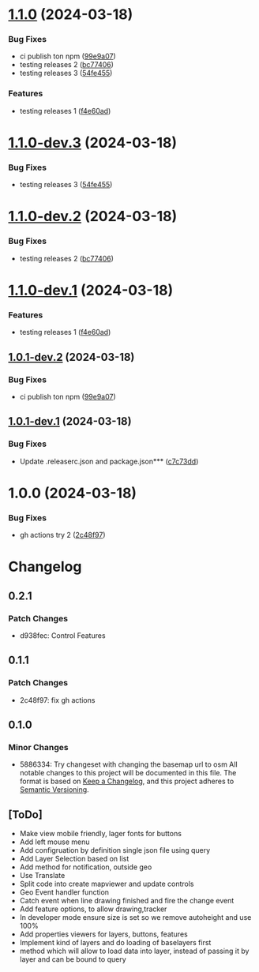 # [1.1.0](https://github.com/sjhoeksma/lowcoder-comp-geo/compare/v1.0.1...v1.1.0) (2024-03-18)


### Bug Fixes

* ci publish ton npm ([99e9a07](https://github.com/sjhoeksma/lowcoder-comp-geo/commit/99e9a0713066a541cf2a815d20410fc618f73f72))
* testing releases 2 ([bc77406](https://github.com/sjhoeksma/lowcoder-comp-geo/commit/bc77406e0d35a5c854010bc355333c0ca7f1c4de))
* testing releases 3 ([54fe455](https://github.com/sjhoeksma/lowcoder-comp-geo/commit/54fe4551b831416bfd58a596534fbb9ed6d59669))


### Features

* testing releases 1 ([f4e60ad](https://github.com/sjhoeksma/lowcoder-comp-geo/commit/f4e60ad9ad7453c1c0801075d6053b7c2f5f83df))

# [1.1.0-dev.3](https://github.com/sjhoeksma/lowcoder-comp-geo/compare/v1.1.0-dev.2...v1.1.0-dev.3) (2024-03-18)


### Bug Fixes

* testing releases 3 ([54fe455](https://github.com/sjhoeksma/lowcoder-comp-geo/commit/54fe4551b831416bfd58a596534fbb9ed6d59669))

# [1.1.0-dev.2](https://github.com/sjhoeksma/lowcoder-comp-geo/compare/v1.1.0-dev.1...v1.1.0-dev.2) (2024-03-18)


### Bug Fixes

* testing releases 2 ([bc77406](https://github.com/sjhoeksma/lowcoder-comp-geo/commit/bc77406e0d35a5c854010bc355333c0ca7f1c4de))

# [1.1.0-dev.1](https://github.com/sjhoeksma/lowcoder-comp-geo/compare/v1.0.1-dev.2...v1.1.0-dev.1) (2024-03-18)


### Features

* testing releases 1 ([f4e60ad](https://github.com/sjhoeksma/lowcoder-comp-geo/commit/f4e60ad9ad7453c1c0801075d6053b7c2f5f83df))

## [1.0.1-dev.2](https://github.com/sjhoeksma/lowcoder-comp-geo/compare/v1.0.1-dev.1...v1.0.1-dev.2) (2024-03-18)


### Bug Fixes

* ci publish ton npm ([99e9a07](https://github.com/sjhoeksma/lowcoder-comp-geo/commit/99e9a0713066a541cf2a815d20410fc618f73f72))

## [1.0.1-dev.1](https://github.com/sjhoeksma/lowcoder-comp-geo/compare/v1.0.0...v1.0.1-dev.1) (2024-03-18)


### Bug Fixes

* Update .releaserc.json and package.json*** ([c7c73dd](https://github.com/sjhoeksma/lowcoder-comp-geo/commit/c7c73ddf6b407af6b749f7903bf59029dad7a918))

# 1.0.0 (2024-03-18)


### Bug Fixes

* gh actions try 2 ([2c48f97](https://github.com/sjhoeksma/lowcoder-comp-geo/commit/2c48f97afd0ce5cbbacae2f6eaaaa5b834655ecd))

# Changelog

## 0.2.1

### Patch Changes

- d938fec: Control Features

## 0.1.1

### Patch Changes

- 2c48f97: fix gh actions

## 0.1.0

### Minor Changes

- 5886334: Try changeset with changing the basemap url to osm
  All notable changes to this project will be documented in this file.
  The format is based on [Keep a Changelog](https://keepachangelog.com/en/1.0.0/),
  and this project adheres to [Semantic Versioning](https://semver.org/spec/v2.0.0.html).

## [ToDo]
- Make view mobile friendly, lager fonts for buttons
- Add left mouse menu
- Add configruation by definition single json file using query
- Add Layer Selection based on list
- Add method for notification, outside geo
- Use Translate
- Split code into create mapviewer and update controls
- Geo Event handler function
- Catch event when line drawing finished and fire the change event
- Add feature options, to allow drawing,tracker
- In developer mode ensure size is set so we remove autoheight and use 100%
- Add properties viewers for layers, buttons, features
- Implement kind of layers and do loading of baselayers first
- method which will allow to load data into layer, instead of passing it by layer and can be bound to query
